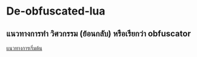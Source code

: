 # De-obfuscated-lua


## แนวทางการทำ วิศวกรรม (ย้อนกลับ) หรือเรียกว่า obfuscator

[แนวทางการเริ่มต้น](https://guyinatuxedo.github.io/00-intro/index.html)



